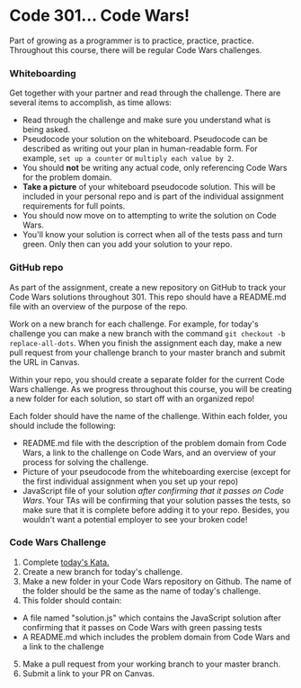 # Code 301... Code Wars!

Part of growing as a programmer is to practice, practice, practice. Throughout this course, there will be regular Code Wars challenges.

### Whiteboarding

Get together with your partner and read through the challenge. There are several items to accomplish, as time allows:
  - Read through the challenge and make sure you understand what is being asked.
  - Pseudocode your solution on the whiteboard. Pseudocode can be described as writing out your plan in human-readable form. For example, `set up a counter` or `multiply each value by 2`.
  - You should **not** be writing any actual code, only referencing Code Wars for the problem domain.
  - **Take a picture** of your whiteboard pseudocode solution. This will be included in your personal repo and is part of the individual assignment requirements for full points.
  - You should now move on to attempting to write the solution on Code Wars.
  - You'll know your solution is correct when all of the tests pass and turn green. Only then can you add your solution to your repo.

### GitHub repo

As part of the assignment, create a new repository on GitHub to track your Code Wars solutions throughout 301. This repo should have a README.md file with an overview of the purpose of the repo.

Work on a new branch for each challenge. For example, for today's challenge you can make a new branch with the command `git checkout -b replace-all-dots`. When you finish the assignment each day, make a new pull request from your challenge branch to your master branch and submit the URL in Canvas.

Within your repo, you should create a separate folder for the current Code Wars challenge. As we progress throughout this course, you will be creating a new folder for each solution, so start off with an organized repo!

Each folder should have the name of the challenge. Within each folder, you should include the following:
  - README.md file with the description of the problem domain from Code Wars, a link to the challenge on Code Wars, and an overview of your process for solving the challenge.
  - Picture of your pseudocode from the whiteboarding exercise (except for the first individual assignment when you set up your repo)
  - JavaScript file of your solution *after confirming that it passes on Code Wars*. Your TAs will be confirming that your solution passes the tests, so make sure that it is complete before adding it to your repo. Besides, you wouldn't want a potential employer to see your broken code!

### Code Wars Challenge

1. Complete [today's Kata.](https://www.codewars.com/kata/fixme-replace-all-dots)
2. Create a new branch for today's challenge.
3. Make a new folder in your Code Wars repository on Github. The name of the folder should be the same as the name of today's challenge.
4. This folder should contain:
  - A file named "solution.js" which contains the JavaScript solution after confirming that it passes on Code Wars with green passing tests
  - A README.md which includes the problem domain from Code Wars and a link to the challenge
5. Make a pull request from your working branch to your master branch.
6. Submit a link to your PR on Canvas.
